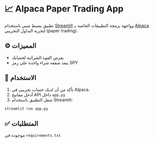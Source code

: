 # 📈 Alpaca Paper Trading App

تطبيق بسيط مبني باستخدام [Streamlit](https://streamlit.io) وواجهة برمجة التطبيقات الخاصة بـ [Alpaca](https://alpaca.markets) لتجربة التداول التجريبي (paper trading).

## ⚙️ المميزات
- يعرض القوة الشرائية لحسابك
- ينفذ صفقة شراء واحدة على رمز SPY

## 🚀 الاستخدام
1. تأكد من أن لديك حساب تجريبي في Alpaca.
2. أدخل مفاتيح API داخل `app.py`
3. شغل التطبيق باستخدام Streamlit:

```bash
streamlit run app.py
```

## ✅ المتطلبات
موجودة في `requirements.txt`
